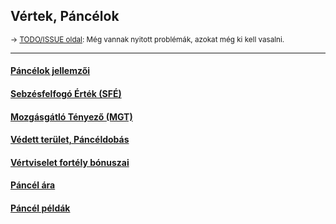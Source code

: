 ## Vértek, Páncélok

<sub>→ [TODO/ISSUE oldal](https://github.com/kaktusztea/km100/wiki/TODO.ISSUE.vertek.pancelok): Még vannak nyitott problémák, azokat még ki kell vasalni.</sub>

---
#### [Páncélok jellemzői](069_01_pancelok_jellemzoi.md)

#### [Sebzésfelfogó Érték (SFÉ)](069_02_SFE.md)

#### [Mozgásgátló Tényező (MGT)](069_03_MGT.md)

#### [Védett terület, Páncéldobás](069_04_vedett_terulet_panceldobas.md)

#### [Vértviselet fortély bónuszai](069_05_vertviselet_fortely_bonuszai.md)

#### [Páncél ára](069_06_pancel_ara.md)

#### [Páncél példák](069_07_pancel_peldak.md)
